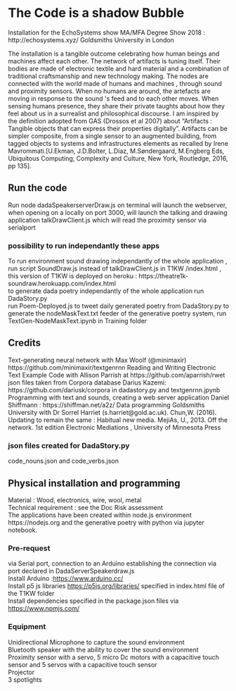 
<h1> The Code is a shadow Bubble </h1>
Installation for the EchoSystems show MA/MFA Degree Show 2018 : http://echosystems.xyz/
Goldsmiths University in London

The installation is a tangible outcome celebrating how human beings and machines affect each other. The network of artifacts is tuning itself. Their bodies are made of electronic textile and hard material and a combination of traditional craftsmanship and new technology making. The nodes are connected with the world made of humans and machines , through sound and proximity sensors. When no humans are around, the artefacts are moving in response to the sound 's feed and to each other moves. When sensing humans presence, they share their private taughts about how they feel about us in a surrealist and philosophical discourse.
I am inspired by the definition adopted from GAS (Drossos et al 2007) about “Artifacts : Tangible objects that can express their properties digitally”. Artifacts can be simpler composite, from a single sensor to an augmented building, from tagged objects to systems and infrastructures elements as recalled by Irene Mavrommati.[U.Ekman, J.D.Bolter, L.Díaz, M.Søndergaard, M.Engberg Eds, Ubiquitous Computing, Complexity and Culture, New York, Routledge, 2016, pp 135]. 

<h2>Run the code</h2>
Run node dadaSpeakerserverDraw.js on terminal will launch the webserver, when opening on a locally on port 3000, will launch the talking and drawing application talkDrawClient.js which will read the proximity sensor via serialport

<h3> possibility to run independantly these apps</h3>
To run environment sound drawing independantly of the whole application , run script SoundDraw.js instead of talkDrawClient.js in T1KW /index.html , this version of T1KW is deployed on heroku : https://theatre1k-soundraw.herokuapp.com/index.html</br>
to generate dada poetry independantly of the whole application run DadaStory.py</br>
run Poem-Deployed.js to tweet daily generated poetry from DadaStory.py
to generate the nodeMaskText.txt feeder of the generative poetry system, run TextGen-NodeMaskText.ipynb in Training folder </br>

<h2>Credits</h2>
Text-generating neural network with Max Woolf (@minimaxir) https://github.com/minimaxir/textgenrnn
Reading and Writing Electronic Text Example Code with Allison Parrish  at https://github.com/aparrish/rwet 
json files taken from Corpora database Darius Kazemi: https://github.com/dariusk/corpora in dadastory.py and textgenrnn.jpynb
Programming with text and sounds, creating a web server application  Daniel Shiffmann : https://shiffman.net/a2z/
Data programming Goldsmiths University with Dr Sorrel Harriet (s.harriet@gold.ac.uk). 
Chun,W. (2016). Updating to remain the same : Habitual new media.
MejiAs, U., 2013. Off the network. 1st edition Electronic  Mediations , University of Minnesota Press 

<h3> json files created for DadaStory.py</h3>
code_nouns.json and code_verbs.json</br>

<h2>Physical installation and programming</h2>
Material : Wood, electronics, wire, wool, metal </br>
Technical requirement : see the Doc Risk assessment</br>
The applications have been created within node.js environment https://nodejs.org and the generative poetry with python via jupyter notebook.

<h3>Pre-request</h3>

via Serial port, connection to an Arduino establishing the connection via port declared in DadaServerSpeakerdraw.js</br>
Install Arduino :https://www.arduino.cc/</br>
Install p5 js libraries https://p5js.org/libraries/ specified in index.html file of the T1KW folder</br>
Install dependencies specified in the package.json files via https://www.npmjs.com/</br>

<h3>Equipment </h3>
Unidirectional Microphone to capture the sound environment </br>
Bluetooth speaker with the ability to cover the sound environment</br>
Proximity sensor with a servo, 5 micro Dc motors with a capacitive touch sensor and 5 servos with a capacitive touch sensor</br>
Projector</br>
3 spotlights</br>


